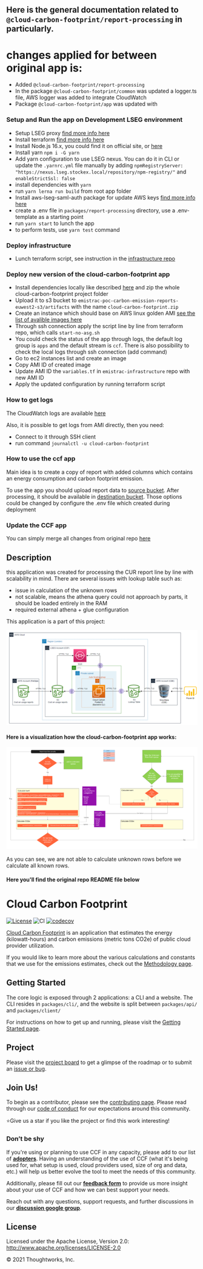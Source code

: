 ## Here is the general documentation related to `@cloud-carbon-footprint/report-processing` in particularly.

# changes applied for between original app is:

- Added `@cloud-carbon-footprint/report-processing`
- In the package `@cloud-carbon-footprint/common` was updated a logger.ts file, AWS logger was added to integrate CloudWatch
- Package `@cloud-carbon-footprint/app` was updated with 

### Setup and Run the app on Development LSEG environment

- Setup LSEG proxy [find more info here](https://lsegroup.sharepoint.com/:w:/r/teams/CarbonEmissionsTracking/Shared%20Documents/General/How+to+setup+development+environment.doc?d=w2aecb19a49a249199655b593adee86bc&csf=1&web=1&e=bG0KjO)
- Install terraform [find more info here](https://lsegroup.sharepoint.com/:w:/r/teams/CarbonEmissionsTracking/Shared%20Documents/General/How+to+setup+development+environment.doc?d=w2aecb19a49a249199655b593adee86bc&csf=1&web=1&e=bG0KjO)
- Install Node.js 16.x, you could find it on official site, or [here](https://nodejs.org/dist/latest-v16.x/)
- Install yarn ```npm i -G yarn```
- Add yarn configuration to use LSEG nexus. You can do it in CLI or update the `.yarnrc.yml` file manually by adding `npmRegistryServer: "https://nexus.lseg.stockex.local/repository/npm-registry/"` and `enableStrictSsl: false`
- install dependencies with `yarn`
- run `yarn lerna run build` from root app folder
- Install aws-lseg-saml-auth package for update AWS keys [find more info here](https://lsegroup.sharepoint.com/:w:/r/teams/CarbonEmissionsTracking/Shared%20Documents/General/How+to+setup+development+environment.doc?d=w2aecb19a49a249199655b593adee86bc&csf=1&web=1&e=bG0KjO)
- create a .env file in `packages/report-processing` directory, use a .env-template as a starting point
- run `yarn start` to lunch the app
- to perform tests, use `yarn test` command


### Deploy infrastructure

* Lunch terraform script, see instruction in the [infrastructure repo](https://gitlab.dx1.lseg.com/app/app-50896/emistrac-infrastructure/-/tree/autoscaling-lseg/terraform)

### Deploy new version of the cloud-carbon-footprint app

* Install dependencies locally like described [here](#setup-and-run-the-app-on-development-lseg-environment) and zip the whole cloud-carbon-footprint project folder
* Upload it to s3 bucket to `emistrac-poc-carbon-emission-reports-euwest2-s3/artifacts` with the name `cloud-carbon-footprint.zip`
* Create an instance which should base on AWS linux golden AMI [see the list of avalible images here](https://lsegdocs.lseg.stockex.local/display/CLOUD/AWS+AMI+Release+Info)
* Through ssh connection apply the script line by line from terraform repo, which calls `start-no-asg.sh`
* You could check the status of the app through logs, the default log group is `apps` and the default stream is `ccf`. There is also possibility to check the local logs through ssh connection (add command)
* Go to ec2 instances list and create an image
* Copy AMI ID of created image
* Update AMI ID the `variables.tf` in `emistrac-infrastructure` repo with new AMI ID
* Apply the updated configuration by running terraform script

### How to get logs

The CloudWatch logs are available [here](https://eu-west-2.console.aws.amazon.com/cloudwatch/home?region=eu-west-2#logsV2:log-groups/log-group/apps/log-events/ccf)

Also, it is possible to get logs from AMI directly, then you need:
- Connect to it through SSH client
- run command `journalctl -u cloud-carbon-footprint`

### How to use the ccf app

Main idea is to create a copy of report with added columns which contains an energy consumption and carbon footprint emission.

To use the app you should upload report data to [source bucket](https://s3.console.aws.amazon.com/s3/buckets/emistrac-poc-cur-reports-euwest2-s3?region=eu-west-2&tab=objects).
After processing, it should be available in [destination bucket](https://s3.console.aws.amazon.com/s3/buckets/emistrac-poc-carbon-emission-reports-euwest2-s3?region=eu-west-2&tab=objects).
Those options could be changed by configure the .env file which created during deployment

### Update the CCF app
You can simply merge all changes from original repo [here](https://github.com/cloud-carbon-footprint/cloud-carbon-footprint)

## Description
this application was created for processing the CUR report line by line with scalability in mind.
There are several issues with lookup table such as:
- issue in calculation of the unknown rows
- not scalable, means the athena query could not approach by parts, it should be loaded entirely in the RAM
- required external athena + glue configuration

This application is a part of this project:

![img_1.png](img_1.png)

#### Here is a visualization how the cloud-carbon-footprint app works:

![img_2.png](img_2.png)

As you can see, we are not able to calculate unknown rows before we calculate all known rows.



#### Here you'll find the original repo README file below

# Cloud Carbon Footprint

[![License](https://img.shields.io/badge/License-Apache%202.0-blue.svg)](https://opensource.org/licenses/Apache-2.0)
![CI](https://github.com/cloud-carbon-footprint/cloud-carbon-footprint/actions/workflows/ci.yml/badge.svg)
[![codecov](https://codecov.io/gh/cloud-carbon-footprint/cloud-carbon-footprint/branch/trunk/graph/badge.svg)](https://codecov.io/gh/cloud-carbon-footprint/cloud-carbon-footprint)

[Cloud Carbon Footprint](https://www.cloudcarbonfootprint.org) is an application that estimates the energy (kilowatt-hours) and carbon emissions (metric tons CO2e) of public cloud provider utilization.

If you would like to learn more about the various calculations and constants that we use for the emissions estimates, check out the [Methodology page](https://www.cloudcarbonfootprint.org/docs/methodology).

## Getting Started

The core logic is exposed through 2 applications: a CLI and a website. The CLI resides in `packages/cli/`, and the website is split between `packages/api/` and `packages/client/`

For instructions on how to get up and running, please visit the [Getting Started page](https://www.cloudcarbonfootprint.org/docs/getting-started).

## Project

Please visit the [project board](https://github.com/orgs/cloud-carbon-footprint/projects/4/views/1) to get a glimpse of the roadmap or to submit an [issue or bug](https://github.com/cloud-carbon-footprint/cloud-carbon-footprint/issues).

## Join Us!

To begin as a contributor, please see the [contributing page](CONTRIBUTING.md).
Please read through our [code of conduct](CODE_OF_CONDUCT.md) for our expectations around this community.

⭐️Give us a star if you like the project or find this work interesting!

### Don’t be shy

If you're using or planning to use CCF in any capacity, please add to our list of **[adopters](https://github.com/cloud-carbon-footprint/cloud-carbon-footprint/blob/trunk/ADOPTERS.md)**. Having an understanding of the use of CCF (what it's being used for, what setup is used, cloud providers used, size of org and data, etc.) will help us better evolve the tool to meet the needs of this community.

Additionally, please fill out our **[feedback form](https://forms.gle/Sp58KuwvGiYNS7ko6)** to provide us more insight about your use of CCF and how we can best support your needs.

Reach out with any questions, support requests, and further discussions in our **[discussion google group](https://groups.google.com/g/cloud-carbon-footprint)**.

## License

Licensed under the Apache License, Version 2.0: <http://www.apache.org/licenses/LICENSE-2.0>

© 2021 Thoughtworks, Inc.
